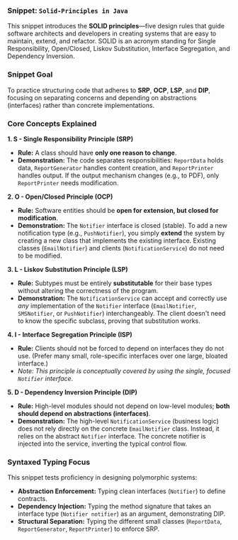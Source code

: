 ### Snippet: `Solid-Principles in Java`

This snippet introduces the **SOLID principles**—five design rules that guide software architects and developers in creating systems that are easy to maintain, extend, and refactor. SOLID is an acronym standing for Single Responsibility, Open/Closed, Liskov Substitution, Interface Segregation, and Dependency Inversion.

### Snippet Goal

To practice structuring code that adheres to **SRP**, **OCP**, **LSP**, and **DIP**, focusing on separating concerns and depending on abstractions (interfaces) rather than concrete implementations.

### Core Concepts Explained

**1. S - Single Responsibility Principle (SRP)**

* **Rule:** A class should have **only one reason to change**.
* **Demonstration:** The code separates responsibilities: `ReportData` holds data, `ReportGenerator` handles content creation, and `ReportPrinter` handles output. If the output mechanism changes (e.g., to PDF), only `ReportPrinter` needs modification.

**2. O - Open/Closed Principle (OCP)**

* **Rule:** Software entities should be **open for extension, but closed for modification**.
* **Demonstration:** The `Notifier` interface is closed (stable). To add a new notification type (e.g., `PushNotifier`), you simply **extend** the system by creating a new class that implements the existing interface. Existing classes (`EmailNotifier`) and clients (`NotificationService`) do not need to be modified.

**3. L - Liskov Substitution Principle (LSP)**

* **Rule:** Subtypes must be entirely **substitutable** for their base types without altering the correctness of the program.
* **Demonstration:** The `NotificationService` can accept and correctly use *any* implementation of the `Notifier` interface (`EmailNotifier`, `SMSNotifier`, or `PushNotifier`) interchangeably. The client doesn't need to know the specific subclass, proving that substitution works.

**4. I - Interface Segregation Principle (ISP)**

* **Rule:** Clients should not be forced to depend on interfaces they do not use. (Prefer many small, role-specific interfaces over one large, bloated interface.)
* *Note: This principle is conceptually covered by using the single, focused `Notifier` interface.*

**5. D - Dependency Inversion Principle (DIP)**

* **Rule:** High-level modules should not depend on low-level modules; **both should depend on abstractions (interfaces)**.
* **Demonstration:** The high-level `NotificationService` (business logic) does not rely directly on the concrete `EmailNotifier` class. Instead, it relies on the abstract `Notifier` interface. The concrete notifier is injected into the service, inverting the typical control flow.

### Syntaxed Typing Focus

This snippet tests proficiency in designing polymorphic systems:

* **Abstraction Enforcement:** Typing clean interfaces (`Notifier`) to define contracts.
* **Dependency Injection:** Typing the method signature that takes an interface type (`Notifier notifier`) as an argument, demonstrating DIP.
* **Structural Separation:** Typing the different small classes (`ReportData`, `ReportGenerator`, `ReportPrinter`) to enforce SRP.